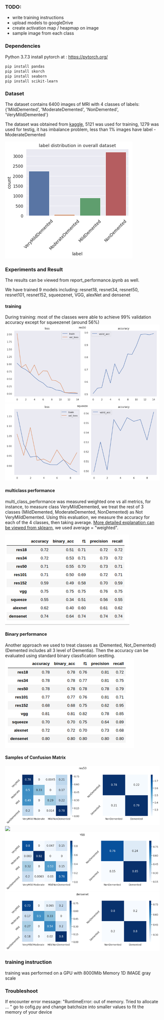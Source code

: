 ### TODO:
- write training instructions
- upload models to googleDrive
- create activation map / heapmap on image
- sample image from each class 

### Dependencies

Python 3.7.3
install pytorch at : https://pytorch.org/
```
pip install pandas
pip install skorch 
pip install seaborn
pip install scikit-learn
```

### Dataset
The dataset contains 6400 images of MRI with 4 classes of labels: {'MildDemented', 'ModerateDemented', 'NonDemented', 'VeryMildDemented'}

The dataset was obtained from [kaggle](https://www.kaggle.com/tourist55/alzheimers-dataset-4-class-of-images), 5121 was used for training, 1279 was used for testig, it has imbalance problem, less than 1% images have label - ModerateDemented

![](https://github.com/dchen236/Alzheimer_Disease_Detection/blob/master/figures/imbalance.png)


### Experiments and Result
The results can be viewed from report_performance.ipynb as well.

We have trained 9 models including: resnet18, resnet34, resnet50, resnet101, resnet152, squeezenet, VGG, alexNet and densenet

#### training
During training: most of the classes were able to achieve 99% validation accuracy except for squeezenet (around 56%)
![](https://github.com/dchen236/Alzheimer_Disease_Detection/blob/master/figures/sample_train_loss.png)
![](https://github.com/dchen236/Alzheimer_Disease_Detection/blob/master/figures/train_loss_squeeze.png)

#### multiclass performance
multi_class_performance was measured weighted one vs all metrics, for instance, to measure class VeryMildDemented, we treat the rest of 3 classes (MildDemented, ModerateDemented, NonDemented) as Not VeryMildDemented. Using this evaluation, we measure the accuracy for each of the 4 classes, then taking average.
 [More detailed explanation can be viewed from sklearn](https://scikit-learn.org/stable/modules/model_evaluation.html#the-scoring-parameter-defining-model-evaluation-rules), we used average = "weighted".
 
![](https://github.com/dchen236/Alzheimer_Disease_Detection/blob/master/figures/multi_class_performance.png)
 
 #### Binary performance
 Another approach we used to treat classes as {Demented, Not_Demented} (Demented includes all 3 level of Dementia).
 Then the accuracy can be evaluated using standard binary classfication sestting. 
![](https://github.com/dchen236/Alzheimer_Disease_Detection/blob/master/figures/binary_performance.png)

#### Samples of Confusion Matrix
![](https://github.com/dchen236/Alzheimer_Disease_Detection/blob/master/figures/confusion_matrix_res50.png)
![](https://github.com/dchen236/Alzheimer_Disease_Detection/blob/master/figures/confusion_matrix_res152.png)
![](https://github.com/dchen236/Alzheimer_Disease_Detection/blob/master/figures/confusion_matrix_vgg.png)
![](https://github.com/dchen236/Alzheimer_Disease_Detection/blob/master/figures/confusion_matrix_dense.png)

### training instruction
training was performed on a GPU with 8000Mib Memory
1D IMAGE gray scale  


### Troubleshoot
If encounter error message: "RuntimeError:  out of memory. Tried to allocate ... "
go to cofig.py and change batchsize into smaller values to fit the memory of your device
